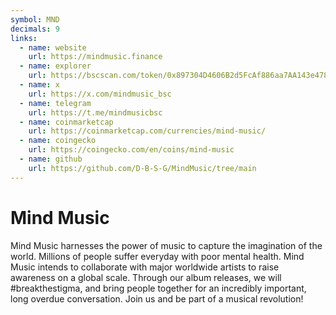 ```yaml
---
symbol: MND
decimals: 9
links:
  - name: website
    url: https://mindmusic.finance
  - name: explorer
    url: https://bscscan.com/token/0x897304D4606B2d5FcAf886aa7AA143e478EC36C5
  - name: x
    url: https://x.com/mindmusic_bsc
  - name: telegram
    url: https://t.me/mindmusicbsc
  - name: coinmarketcap
    url: https://coinmarketcap.com/currencies/mind-music/
  - name: coingecko
    url: https://coingecko.com/en/coins/mind-music
  - name: github
    url: https://github.com/D-B-S-G/MindMusic/tree/main
---
```


# Mind Music

Mind Music harnesses the power of music to capture the imagination of the world. Millions of people suffer everyday with poor mental health. Mind Music intends to collaborate with major worldwide artists to raise awareness on a global scale. Through our album releases, we will #breakthestigma, and bring people together for an incredibly important, long overdue conversation. Join us and be part of a musical revolution!
